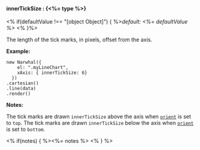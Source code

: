 #### **innerTickSize** : {<%= type %>}

<% if(defaultValue !== "[object Object]") { %>*default: <%= defaultValue %>* <% }%>

The length of the tick marks, in pixels, offset from the axis. 

**Example:**

	new Narwhal({
	    el: ".myLineChart",
	    xAxis: { innerTickSize: 6}
	  })
	.cartesian()
	.line(data)
	.render()

**Notes:**

The tick marks are drawn `innerTickSize` above the axis when [`orient`]() is set to `top`. The tick marks are drawn `innerTickSize` below the axis when [`orient`]() is set to `bottom`.

<% if(notes) { %><%= notes %> <% } %>

